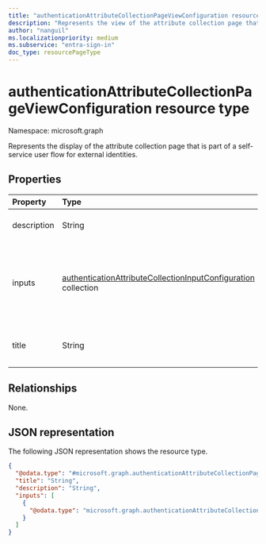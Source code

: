 ```yaml
---
title: "authenticationAttributeCollectionPageViewConfiguration resource type"
description: "Represents the view of the attribute collection page that is part of a self-service user flow for external identities."
author: "nanguil"
ms.localizationpriority: medium
ms.subservice: "entra-sign-in"
doc_type: resourcePageType
---
```


# authenticationAttributeCollectionPageViewConfiguration resource type

Namespace: microsoft.graph

Represents the display of the attribute collection page that is part of a self-service user flow for external identities.

## Properties
|Property|Type|Description|
|:---|:---|:---|
|description|String|The description of the page.|
|inputs|[authenticationAttributeCollectionInputConfiguration](../resources/authenticationattributecollectioninputconfiguration.md) collection|The display configuration of attributes being collected on the attribute collection page.|
|title|String|The title of the attribute collection page.|

## Relationships
None.

## JSON representation
The following JSON representation shows the resource type.
<!-- {
  "blockType": "resource",
  "@odata.type": "microsoft.graph.authenticationAttributeCollectionPageViewConfiguration"
}
-->
``` json
{
  "@odata.type": "#microsoft.graph.authenticationAttributeCollectionPageViewConfiguration",
  "title": "String",
  "description": "String",
  "inputs": [
    {
      "@odata.type": "microsoft.graph.authenticationAttributeCollectionInputConfiguration"
    }
  ]
}
```

